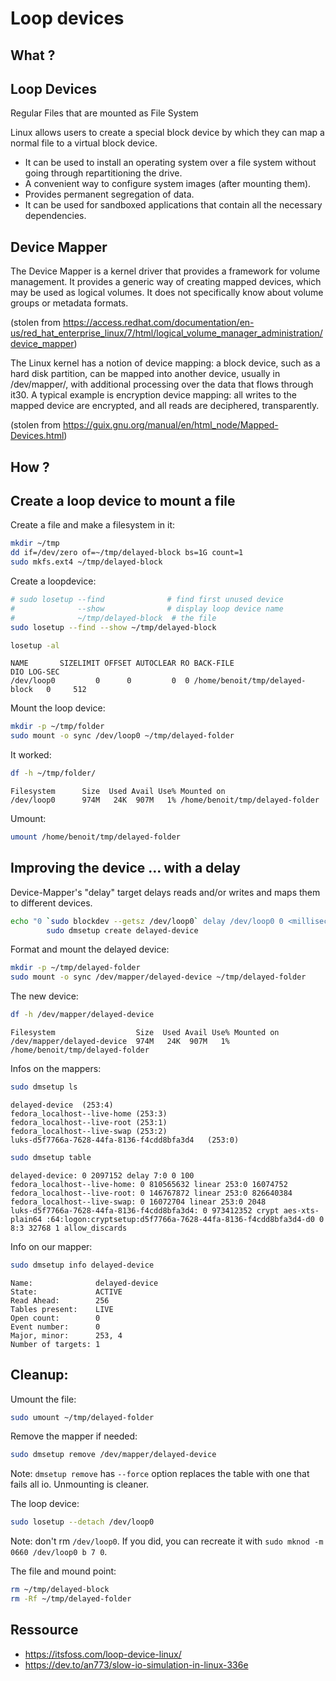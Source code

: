 # Loop devices

## What ?

## Loop Devices

Regular Files that are mounted as File System

Linux allows users to create a special block device by which they can map a
normal file to a virtual block device.

* It can be used to install an operating system over a file system without
  going through repartitioning the drive.
* A convenient way to configure system images (after mounting them).
* Provides permanent segregation of data.
* It can be used for sandboxed applications that contain all the necessary
  dependencies.

## Device Mapper

The Device Mapper is a kernel driver that provides a framework for volume
management. It provides a generic way of creating mapped devices, which may be
used as logical volumes. It does not specifically know about volume groups or
metadata formats. 

(stolen from <https://access.redhat.com/documentation/en-us/red_hat_enterprise_linux/7/html/logical_volume_manager_administration/device_mapper>)


The Linux kernel has a notion of device mapping: a block device, such as a hard
disk partition, can be mapped into another device, usually in /dev/mapper/,
with additional processing over the data that flows through it30. A typical
example is encryption device mapping: all writes to the mapped device are
encrypted, and all reads are deciphered, transparently.

(stolen from <https://guix.gnu.org/manual/en/html_node/Mapped-Devices.html>)

## How ?

## Create a loop device to mount a file

Create a file and make a filesystem in it:

```bash
mkdir ~/tmp
dd if=/dev/zero of=~/tmp/delayed-block bs=1G count=1
sudo mkfs.ext4 ~/tmp/delayed-block
```

Create a loopdevice:

```bash
# sudo losetup --find              # find first unused device
#              --show              # display loop device name
#              ~/tmp/delayed-block  # the file
sudo losetup --find --show ~/tmp/delayed-block 
```

```bash
losetup -al
```
```console
NAME       SIZELIMIT OFFSET AUTOCLEAR RO BACK-FILE                      DIO LOG-SEC
/dev/loop0         0      0         0  0 /home/benoit/tmp/delayed-block   0     512
```

Mount the loop device:

```bash
mkdir -p ~/tmp/folder
sudo mount -o sync /dev/loop0 ~/tmp/delayed-folder
```

It worked:

```bash
df -h ~/tmp/folder/
```
```console
Filesystem      Size  Used Avail Use% Mounted on
/dev/loop0      974M   24K  907M   1% /home/benoit/tmp/delayed-folder
```

Umount:

```bash
umount /home/benoit/tmp/delayed-folder
```

## Improving the device ... with a delay

Device-Mapper's "delay" target delays reads and/or writes and maps them to
different devices.

```bash
echo "0 `sudo blockdev --getsz /dev/loop0` delay /dev/loop0 0 <milliseconds>" |\
        sudo dmsetup create delayed-device
```

Format and mount the delayed device:

```bash
mkdir -p ~/tmp/delayed-folder
sudo mount -o sync /dev/mapper/delayed-device ~/tmp/delayed-folder
```

The new device:

```bash
df -h /dev/mapper/delayed-device
```
```console
Filesystem                  Size  Used Avail Use% Mounted on
/dev/mapper/delayed-device  974M   24K  907M   1% /home/benoit/tmp/delayed-folder
```

Infos on the mappers:

```bash
sudo dmsetup ls
```
```console
delayed-device	(253:4)
fedora_localhost--live-home	(253:3)
fedora_localhost--live-root	(253:1)
fedora_localhost--live-swap	(253:2)
luks-d5f7766a-7628-44fa-8136-f4cdd8bfa3d4	(253:0)
```
```bash
sudo dmsetup table
```
```console
delayed-device: 0 2097152 delay 7:0 0 100
fedora_localhost--live-home: 0 810565632 linear 253:0 16074752
fedora_localhost--live-root: 0 146767872 linear 253:0 826640384
fedora_localhost--live-swap: 0 16072704 linear 253:0 2048
luks-d5f7766a-7628-44fa-8136-f4cdd8bfa3d4: 0 973412352 crypt aes-xts-plain64 :64:logon:cryptsetup:d5f7766a-7628-44fa-8136-f4cdd8bfa3d4-d0 0 8:3 32768 1 allow_discards
```

Info on our mapper:

```bash
sudo dmsetup info delayed-device
```
```console
Name:              delayed-device
State:             ACTIVE
Read Ahead:        256
Tables present:    LIVE
Open count:        0
Event number:      0
Major, minor:      253, 4
Number of targets: 1
```

## Cleanup:

Umount the file:

```bash
sudo umount ~/tmp/delayed-folder
```

Remove the mapper if needed:

```bash
sudo dmsetup remove /dev/mapper/delayed-device
```

Note: `dmsetup remove` has `--force` option replaces the table with one that
fails all io. Unmounting is cleaner.


The loop device:

```bash
sudo losetup --detach /dev/loop0
```

Note: don't rm `/dev/loop0`. If you did, you can recreate it with `sudo mknod -m
0660 /dev/loop0 b 7 0`.

The file and mound point:

```bash
rm ~/tmp/delayed-block
rm -Rf ~/tmp/delayed-folder
```

## Ressource

* <https://itsfoss.com/loop-device-linux/>
* <https://dev.to/an773/slow-io-simulation-in-linux-336e>
